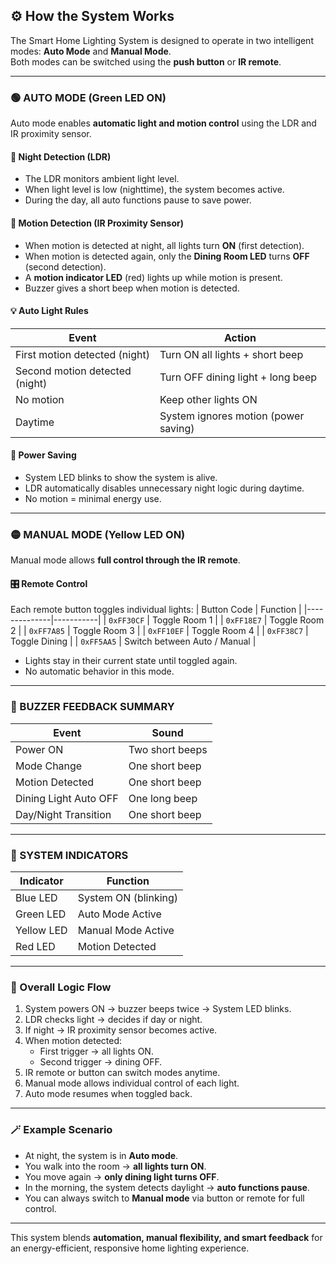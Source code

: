 ## ⚙️ How the System Works

The Smart Home Lighting System is designed to operate in two intelligent modes: **Auto Mode** and **Manual Mode**.  
Both modes can be switched using the **push button** or **IR remote**.

---

### 🟢 AUTO MODE (Green LED ON)
Auto mode enables **automatic light and motion control** using the LDR and IR proximity sensor.

#### 🌙 Night Detection (LDR)
- The LDR monitors ambient light level.
- When light level is low (nighttime), the system becomes active.
- During the day, all auto functions pause to save power.

#### 🚶 Motion Detection (IR Proximity Sensor)
- When motion is detected at night, all lights turn **ON** (first detection).
- When motion is detected again, only the **Dining Room LED** turns **OFF** (second detection).
- A **motion indicator LED** (red) lights up while motion is present.
- Buzzer gives a short beep when motion is detected.

#### 💡 Auto Light Rules
| Event | Action |
|--------|--------|
| First motion detected (night) | Turn ON all lights + short beep |
| Second motion detected (night) | Turn OFF dining light + long beep |
| No motion | Keep other lights ON |
| Daytime | System ignores motion (power saving) |

#### 🔋 Power Saving
- System LED blinks to show the system is alive.
- LDR automatically disables unnecessary night logic during daytime.
- No motion = minimal energy use.

---

### 🟡 MANUAL MODE (Yellow LED ON)
Manual mode allows **full control through the IR remote**.

#### 🎛️ Remote Control
Each remote button toggles individual lights:
| Button Code | Function |
|--------------|-----------|
| `0xFF30CF` | Toggle Room 1 |
| `0xFF18E7` | Toggle Room 2 |
| `0xFF7A85` | Toggle Room 3 |
| `0xFF10EF` | Toggle Room 4 |
| `0xFF38C7` | Toggle Dining |
| `0xFF5AA5` | Switch between Auto / Manual |

- Lights stay in their current state until toggled again.
- No automatic behavior in this mode.

---

### 🔔 BUZZER FEEDBACK SUMMARY
| Event | Sound |
|--------|--------|
| Power ON | Two short beeps |
| Mode Change | One short beep |
| Motion Detected | One short beep |
| Dining Light Auto OFF | One long beep |
| Day/Night Transition | One short beep |

---

### 🔵 SYSTEM INDICATORS
| Indicator | Function |
|------------|-----------|
| Blue LED | System ON (blinking) |
| Green LED | Auto Mode Active |
| Yellow LED | Manual Mode Active |
| Red LED | Motion Detected |

---

### 🧠 Overall Logic Flow
1. System powers ON → buzzer beeps twice → System LED blinks.  
2. LDR checks light → decides if day or night.  
3. If night → IR proximity sensor becomes active.  
4. When motion detected:
   - First trigger → all lights ON.
   - Second trigger → dining OFF.
5. IR remote or button can switch modes anytime.  
6. Manual mode allows individual control of each light.  
7. Auto mode resumes when toggled back.

---

### 🪄 Example Scenario
- At night, the system is in **Auto mode**.  
- You walk into the room → **all lights turn ON**.  
- You move again → **only dining light turns OFF**.  
- In the morning, the system detects daylight → **auto functions pause**.  
- You can always switch to **Manual mode** via button or remote for full control.

---

This system blends **automation, manual flexibility, and smart feedback** for an energy-efficient, responsive home lighting experience.
